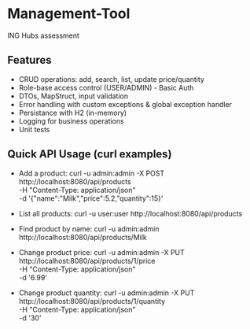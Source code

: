 # Management-Tool
ING Hubs assessment


## Features
- CRUD operations: add, search, list, update price/quantity
- Role-base access control (USER/ADMIN) - Basic Auth
- DTOs, MapStruct, input validation
- Error handling with custom exceptions & global exception handler
- Persistance with H2 (in-memory)
- Logging for business operations
- Unit tests

## Quick API Usage (curl examples)

- Add a product:
curl -u admin:admin -X POST http://localhost:8080/api/products \
  -H "Content-Type: application/json" \
  -d '{"name":"Milk","price":5.2,"quantity":15}'

- List all products:
curl -u user:user http://localhost:8080/api/products

- Find product by name:
curl -u admin:admin http://localhost:8080/api/products/Milk

- Change product price:
curl -u admin:admin -X PUT http://localhost:8080/api/products/1/price \
  -H "Content-Type: application/json" \
  -d '6.99'

- Change product quantity:
curl -u admin:admin -X PUT http://localhost:8080/api/products/1/quantity \
  -H "Content-Type: application/json" \
  -d '30'
